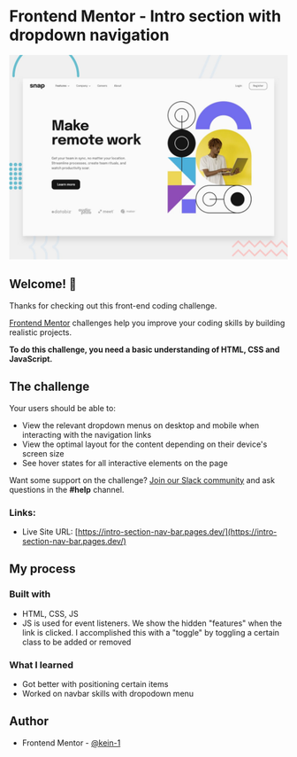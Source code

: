 # Frontend Mentor - Intro section with dropdown navigation

![Design preview for the Intro section with dropdown navigation coding challenge](./design/desktop-preview.jpg)

## Welcome! 👋

Thanks for checking out this front-end coding challenge.

[Frontend Mentor](https://www.frontendmentor.io) challenges help you improve your coding skills by building realistic projects.

**To do this challenge, you need a basic understanding of HTML, CSS and JavaScript.**

## The challenge



Your users should be able to:

- View the relevant dropdown menus on desktop and mobile when interacting with the navigation links
- View the optimal layout for the content depending on their device's screen size
- See hover states for all interactive elements on the page

Want some support on the challenge? [Join our Slack community](https://www.frontendmentor.io/slack) and ask questions in the **#help** channel.

### Links:

- Live Site URL: [https://intro-section-nav-bar.pages.dev/](https://intro-section-nav-bar.pages.dev/)

## My process

### Built with

- HTML, CSS, JS
- JS is used for event listeners. We show the hidden "features" when the link is clicked. I accomplished this with a "toggle" by toggling a certain class to be added 
or removed 

### What I learned

- Got better with positioning certain items  
- Worked on navbar skills with dropodown menu

## Author

- Frontend Mentor - [@kein-1](https://www.frontendmentor.io/profile/kein-1)

